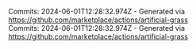 Commits: 2024-06-01T12:28:32.974Z - Generated via https://github.com/marketplace/actions/artificial-grass
<br>
Commits: 2024-06-01T12:28:32.974Z - Generated via https://github.com/marketplace/actions/artificial-grass
<br>
